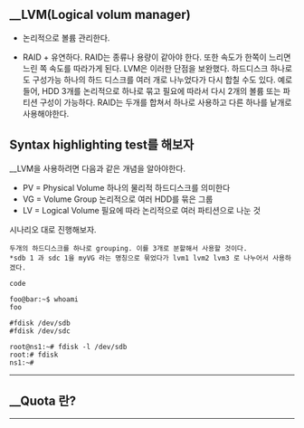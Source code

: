 ## __LVM(Logical volum manager)
+ 논리적으로 볼륨 관리한다.
- RAID + 유연하다. RAID는 종류나 용량이 같아야 한다. 또한 속도가 한쪽이 느리면 느린 쪽 속도를 따라가게 된다. LVM은 이러한 단점을 보완했다. 하드디스크 하나로도 구성가능 하나의 하드 디스크를 여러 개로 나누었다가 다시 합칠 수도 있다. 예로 들어, HDD 3개를 논리적으로 하나로 묶고 필요에 따라서 다시 2개의 볼륨 또는 파티션 구성이 가능하다. RAID는 두개를 합쳐서 하나로 사용하고 다른 하나를 낱개로 사용해야한다.

Syntax highlighting test를 해보자
---
__LVM을 사용하려면 다음과 같은 개념을 알아야한다.

+ PV = Physical Volume 하나의 물리적 하드디스크를 의미한다
+ VG = Volume Group 논리적으로 여러 HDD를 묶은 그룹
+ LV = Logical Volume 필요에 따라 논리적으로 여러 파티션으로 나눈 것


시나리오 대로 진행해보자.
```
두개의 하드디스크를 하나로 grouping. 이를 3개로 분할해서 사용할 것이다.
*sdb 1 과 sdc 1을 myVG 라는 명칭으로 묶었다가 lvm1 lvm2 lvm3 로 나누어서 사용하겠다.
```

`code`
``` console
foo@bar:~$ whoami
foo

#fdisk /dev/sdb
#fdisk /dev/sdc

root@ns1:~# fdisk -l /dev/sdb
root:# fdisk
ns1:~#
```


---
## __Quota 란?
---